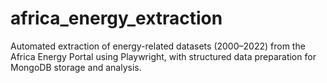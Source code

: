 # africa_energy_extraction
Automated extraction of energy-related datasets (2000–2022) from the Africa Energy Portal using Playwright, with structured data preparation for MongoDB storage and analysis.
